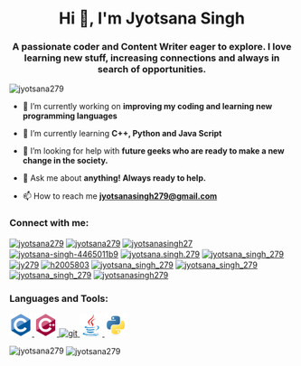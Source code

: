 <h1 align="center">Hi 👋, I'm Jyotsana Singh</h1>
<h3 align="center">A passionate coder and Content Writer eager to explore. I love learning new stuff, increasing connections and always in search of opportunities.</h3>

<p align="left"> <img src="https://komarev.com/ghpvc/?username=jyotsana279&label=Profile%20views&color=0e75b6&style=flat" alt="jyotsana279" /> </p>

- 🔭 I’m currently working on **improving my coding and learning new programming languages**

- 🌱 I’m currently learning **C++, Python and Java Script**

- 🤝 I’m looking for help with **future geeks who are ready to make a new change in the society.**

- 💬 Ask me about **anything! Always ready to help.**

- 📫 How to reach me **jyotsanasingh279@gmail.com**

<h3 align="left">Connect with me:</h3>
<p align="left">
<a href="https://codepen.io/jyotsana279" target="blank"><img align="center" src="https://raw.githubusercontent.com/rahuldkjain/github-profile-readme-generator/master/src/images/icons/Social/codepen.svg" alt="jyotsana279" height="30" width="40" /></a>
<a href="https://dev.to/jyotsana279" target="blank"><img align="center" src="https://cdn.jsdelivr.net/npm/simple-icons@3.0.1/icons/dev-dot-to.svg" alt="jyotsana279" height="30" width="40" /></a>
<a href="https://twitter.com/jyotsanasingh27" target="blank"><img align="center" src="https://raw.githubusercontent.com/rahuldkjain/github-profile-readme-generator/master/src/images/icons/Social/twitter.svg" alt="jyotsanasingh27" height="30" width="40" /></a>
<a href="https://linkedin.com/in/jyotsana-singh-4465011b9" target="blank"><img align="center" src="https://raw.githubusercontent.com/rahuldkjain/github-profile-readme-generator/master/src/images/icons/Social/linked-in-alt.svg" alt="jyotsana-singh-4465011b9" height="30" width="40" /></a>
<a href="https://fb.com/jyotsana.singh.279" target="blank"><img align="center" src="https://raw.githubusercontent.com/rahuldkjain/github-profile-readme-generator/master/src/images/icons/Social/facebook.svg" alt="jyotsana.singh.279" height="30" width="40" /></a>
<a href="https://instagram.com/jyotsana_singh_279" target="blank"><img align="center" src="https://raw.githubusercontent.com/rahuldkjain/github-profile-readme-generator/master/src/images/icons/Social/instagram.svg" alt="jyotsana_singh_279" height="30" width="40" /></a>
<a href="https://www.codechef.com/users/jy279" target="blank"><img align="center" src="https://cdn.jsdelivr.net/npm/simple-icons@3.1.0/icons/codechef.svg" alt="jy279" height="30" width="40" /></a>
<a href="https://www.hackerrank.com/h2005803" target="blank"><img align="center" src="https://raw.githubusercontent.com/rahuldkjain/github-profile-readme-generator/master/src/images/icons/Social/hackerrank.svg" alt="h2005803" height="30" width="40" /></a>
<a href="https://codeforces.com/profile/jyotsana_singh_279" target="blank"><img align="center" src="https://cdn.jsdelivr.net/npm/simple-icons@3.0.1/icons/codeforces.svg" alt="jyotsana_singh_279" height="30" width="40" /></a>
<a href="https://www.leetcode.com/jyotsana_singh_279" target="blank"><img align="center" src="https://raw.githubusercontent.com/rahuldkjain/github-profile-readme-generator/master/src/images/icons/Social/leet-code.svg" alt="jyotsana_singh_279" height="30" width="40" /></a>
<a href="https://www.hackerearth.com/jyotsana_singh_279" target="blank"><img align="center" src="https://raw.githubusercontent.com/rahuldkjain/github-profile-readme-generator/master/src/images/icons/Social/hackerearth.svg" alt="jyotsana_singh_279" height="30" width="40" /></a>
<a href="https://auth.geeksforgeeks.org/user/jyotsanasingh279" target="blank"><img align="center" src="https://raw.githubusercontent.com/rahuldkjain/github-profile-readme-generator/master/src/images/icons/Social/geeks-for-geeks.svg" alt="jyotsanasingh279" height="30" width="40" /></a>
</p>

<h3 align="left">Languages and Tools:</h3>
<p align="left"> <a href="https://www.cprogramming.com/" target="_blank"> <img src="https://raw.githubusercontent.com/devicons/devicon/master/icons/c/c-original.svg" alt="c" width="40" height="40"/> </a> <a href="https://www.w3schools.com/cpp/" target="_blank"> <img src="https://raw.githubusercontent.com/devicons/devicon/master/icons/cplusplus/cplusplus-original.svg" alt="cplusplus" width="40" height="40"/> </a> <a href="https://git-scm.com/" target="_blank"> <img src="https://www.vectorlogo.zone/logos/git-scm/git-scm-icon.svg" alt="git" width="40" height="40"/> </a> <a href="https://www.java.com" target="_blank"> <img src="https://raw.githubusercontent.com/devicons/devicon/master/icons/java/java-original.svg" alt="java" width="40" height="40"/> </a> <a href="https://www.python.org" target="_blank"> <img src="https://raw.githubusercontent.com/devicons/devicon/master/icons/python/python-original.svg" alt="python" width="40" height="40"/> </a> </p>

<p><img align="left" src="https://github-readme-stats.vercel.app/api/top-langs?username=jyotsana279&show_icons=true&locale=en&layout=compact" alt="jyotsana279" /></p>

<p>&nbsp;<img align="center" src="https://github-readme-stats.vercel.app/api?username=jyotsana279&show_icons=true&locale=en" alt="jyotsana279" /></p>

